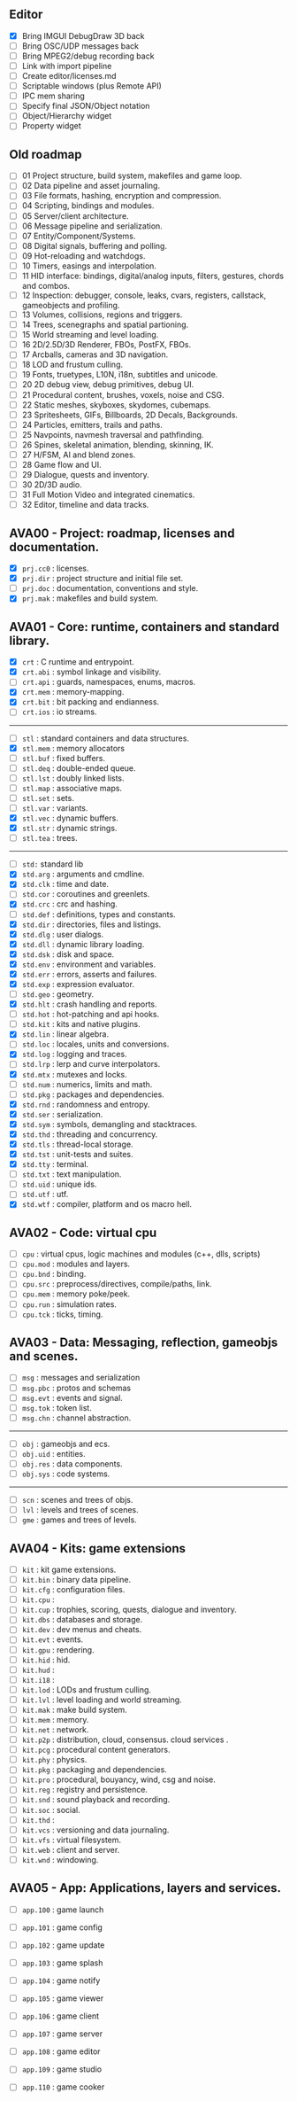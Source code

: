 ## Editor
- [x] Bring IMGUI DebugDraw 3D back
- [ ] Bring OSC/UDP messages back
- [ ] Bring MPEG2/debug recording back
- [ ] Link with import pipeline
- [ ] Create editor/licenses.md
- [ ] Scriptable windows (plus Remote API)
- [ ] IPC mem sharing
- [ ] Specify final JSON/Object notation
- [ ] Object/Hierarchy widget
- [ ] Property widget

## Old roadmap
- [ ] 01 Project structure, build system, makefiles and game loop.
- [ ] 02 Data pipeline and asset journaling.
- [ ] 03 File formats, hashing, encryption and compression.
- [ ] 04 Scripting, bindings and modules.
- [ ] 05 Server/client architecture.
- [ ] 06 Message pipeline and serialization.
- [ ] 07 Entity/Component/Systems.
- [ ] 08 Digital signals, buffering and polling.
- [ ] 09 Hot-reloading and watchdogs.
- [ ] 10 Timers, easings and interpolation.
- [ ] 11 HID interface: bindings, digital/analog inputs, filters, gestures, chords and combos.
- [ ] 12 Inspection: debugger, console, leaks, cvars, registers, callstack, gameobjects and profiling.
- [ ] 13 Volumes, collisions, regions and triggers.
- [ ] 14 Trees, scenegraphs and spatial partioning.
- [ ] 15 World streaming and level loading.
- [ ] 16 2D/2.5D/3D Renderer, FBOs, PostFX, FBOs.
- [ ] 17 Arcballs, cameras and 3D navigation.
- [ ] 18 LOD and frustum culling.
- [ ] 19 Fonts, truetypes, L10N, i18n, subtitles and unicode.
- [ ] 20 2D debug view, debug primitives, debug UI.
- [ ] 21 Procedural content, brushes, voxels, noise and CSG.
- [ ] 22 Static meshes, skyboxes, skydomes, cubemaps.
- [ ] 23 Spritesheets, GIFs, Billboards, 2D Decals, Backgrounds.
- [ ] 24 Particles, emitters, trails and paths.
- [ ] 25 Navpoints, navmesh traversal and pathfinding.
- [ ] 26 Spines, skeletal animation, blending, skinning, IK.
- [ ] 27 H/FSM, AI and blend zones.
- [ ] 28 Game flow and UI.
- [ ] 29 Dialogue, quests and inventory.
- [ ] 30 2D/3D audio.
- [ ] 31 Full Motion Video and integrated cinematics.
- [ ] 32 Editor, timeline and data tracks.

## AVA00 - Project: roadmap, licenses and documentation.
- [x] `prj.cc0` : licenses.
- [x] `prj.dir` : project structure and initial file set.
- [ ] `prj.doc` : documentation, conventions and style.
- [x] `prj.mak` : makefiles and build system.

## AVA01 - Core: runtime, containers and standard library.
- [x] `crt` : C runtime and entrypoint.
- [x] `crt.abi` : symbol linkage and visibility.
- [ ] `crt.api` : guards, namespaces, enums, macros.
- [x] `crt.mem` : memory-mapping.
- [x] `crt.bit` : bit packing and endianness.
- [ ] `crt.ios` : io streams.
---
- [ ] `stl` :  standard containers and data structures.
- [x] `stl.mem` : memory allocators
- [ ] `stl.buf` : fixed buffers.
- [ ] `stl.deq` : double-ended queue.
- [ ] `stl.lst` : doubly linked lists.
- [ ] `stl.map` : associative maps.
- [ ] `stl.set` : sets.
- [ ] `stl.var` : variants.
- [x] `stl.vec` : dynamic buffers.
- [x] `stl.str` : dynamic strings.
- [ ] `stl.tea` : trees.
---
- [ ] `std:`  standard lib
- [x] `std.arg` : arguments and cmdline.
- [x] `std.clk` : time and date.
- [ ] `std.cor` : coroutines and greenlets.
- [x] `std.crc` : crc and hashing.
- [ ] `std.def` : definitions, types and constants.
- [x] `std.dir` : directories, files and listings.
- [x] `std.dlg` : user dialogs.
- [x] `std.dll` : dynamic library loading.
- [x] `std.dsk` : disk and space.
- [x] `std.env` : environment and variables.
- [x] `std.err` : errors, asserts and failures.
- [x] `std.exp` : expression evaluator.
- [ ] `std.geo` : geometry.
- [x] `std.hlt` : crash handling and reports.
- [ ] `std.hot` : hot-patching and api hooks.
- [ ] `std.kit` : kits and native plugins.
- [x] `std.lin` : linear algebra.
- [ ] `std.loc` : locales, units and conversions.
- [x] `std.log` : logging and traces.
- [ ] `std.lrp` : lerp and curve interpolators.
- [x] `std.mtx` : mutexes and locks.
- [ ] `std.num` : numerics, limits and math.
- [ ] `std.pkg` : packages and dependencies.
- [x] `std.rnd` : randomness and entropy.
- [x] `std.ser` : serialization.
- [x] `std.sym` : symbols, demangling and stacktraces.
- [x] `std.thd` : threading and concurrency.
- [x] `std.tls` : thread-local storage.
- [x] `std.tst` : unit-tests and suites.
- [x] `std.tty` : terminal.
- [ ] `std.txt` : text manipulation.
- [ ] `std.uid` : unique ids.
- [ ] `std.utf` : utf.
- [x] `std.wtf` : compiler, platform and os macro hell.

## AVA02 - Code: virtual cpu
- [ ] `cpu` :  virtual cpus, logic machines and modules (c++, dlls, scripts)
- [ ] `cpu.mod` : modules and layers.
- [ ] `cpu.bnd` : binding.
- [ ] `cpu.src` : preprocess/directives, compile/paths, link.
- [ ] `cpu.mem` : memory poke/peek.
- [ ] `cpu.run` : simulation rates.
- [ ] `cpu.tck` : ticks, timing.

## AVA03 - Data: Messaging, reflection, gameobjs and scenes.
- [ ] `msg` :  messages and serialization
- [ ] `msg.pbc` : protos and schemas
- [ ] `msg.evt` : events and signal.
- [ ] `msg.tok` : token list.
- [ ] `msg.chn` : channel abstraction.
---
- [ ] `obj` :  gameobjs and ecs.
- [ ] `obj.uid` : entities.
- [ ] `obj.res` : data components.
- [ ] `obj.sys` : code systems.
---
- [ ] `scn` : scenes and trees of objs.
- [ ] `lvl` : levels and trees of scenes.
- [ ] `gme` : games and trees of levels.

## AVA04 - Kits: game extensions
- [ ] `kit` : kit game extensions.
- [ ] `kit.bin` : binary data pipeline.
- [ ] `kit.cfg` : configuration files.
- [ ] `kit.cpu` : 
- [ ] `kit.cup` : trophies, scoring, quests, dialogue and inventory.
- [ ] `kit.dbs` : databases and storage.
- [ ] `kit.dev` : dev menus and cheats.
- [ ] `kit.evt` : events.
- [ ] `kit.gpu` : rendering.
- [ ] `kit.hid` : hid.
- [ ] `kit.hud` : 
- [ ] `kit.i18` : 
- [ ] `kit.lod` : LODs and frustum culling.
- [ ] `kit.lvl` : level loading and world streaming.
- [ ] `kit.mak` : make build system.
- [ ] `kit.mem` : memory.
- [ ] `kit.net` : network.
- [ ] `kit.p2p` : distribution, cloud, consensus. cloud services .
- [ ] `kit.pcg` : procedural content generators.
- [ ] `kit.phy` : physics.
- [ ] `kit.pkg` : packaging and dependencies.
- [ ] `kit.pro` : procedural, bouyancy, wind, csg and noise.
- [ ] `kit.reg` : registry and persistence.
- [ ] `kit.snd` : sound playback and recording.
- [ ] `kit.soc` : social.
- [ ] `kit.thd` : 
- [ ] `kit.vcs` : versioning and data journaling.
- [ ] `kit.vfs` : virtual filesystem.
- [ ] `kit.web` : client and server.
- [ ] `kit.wnd` : windowing.

## AVA05 - App: Applications, layers and services.
- [ ] `app.100` : game launch
- [ ] `app.101` : game config
- [ ] `app.102` : game update
- [ ] `app.103` : game splash
- [ ] `app.104` : game notify
- [ ] `app.105` : game viewer
- [ ] `app.106` : game client
- [ ] `app.107` : game server
- [ ] `app.108` : game editor
- [ ] `app.109` : game studio
- [ ] `app.110` : game cooker

